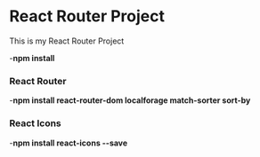 # React Router Project 

This is my React Router Project 

-**npm install**

### React Router
-**npm install react-router-dom localforage match-sorter sort-by**

### React Icons
-**npm install react-icons --save**




